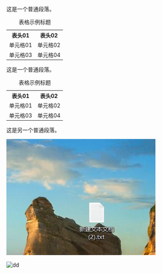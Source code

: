 这是一个普通段落。

<table>
    <caption>表格示例标题</caption>
    <tr>
        <th>表头01</th>
        <th>表头02</th>
    </tr>
    <tr>
        <td>单元格01</td>
        <td>单元格02</td>
    </tr>
    <tr>
        <td>单元格03</td>
        <td>单元格04</td>
    </tr>
</table>



这是一个普通段落。

<table>
    <caption>表格示例标题</caption>
    <tr>
        <th>表头01</th>
        <th>表头02</th>
    </tr>
    <tr>
        <td>单元格01</td>
        <td>单元格02</td>
    </tr>
    <tr>
        <td>单元格03</td>
        <td>单元格04</td>
    </tr>
</table>

这是另一个普通段落。


![ddd](https://github.com/Knbai/-java_web-/blob/master/QQ%E6%88%AA%E5%9B%BE20190409234633.jpg)

![dd](http://pic1.nipic.com/2008-08-14/2008814183939909_2.jpg)

